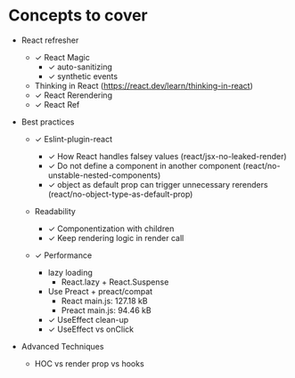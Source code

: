 # Concepts to cover

- React refresher

  - ✓ React Magic
    - ✓ auto-sanitizing
    - ✓ synthetic events
  - Thinking in React (https://react.dev/learn/thinking-in-react)
  - ✓ React Rerendering
  - ✓ React Ref

- Best practices

  - ✓ Eslint-plugin-react

    - ✓ How React handles falsey values (react/jsx-no-leaked-render)
    - ✓ Do not define a component in another component (react/no-unstable-nested-components)
    - ✓ object as default prop can trigger unnecessary rerenders (react/no-object-type-as-default-prop)

  - Readability

    - ✓ Componentization with children
    - ✓ Keep rendering logic in render call

  - ✓ Performance
    - lazy loading
      - React.lazy + React.Suspense
    - Use Preact + preact/compat
      - React main.js: 127.18 kB
      - Preact main.js: 94.46 kB
    - ✓ UseEffect clean-up
    - ✓ UseEffect vs onClick

- Advanced Techniques
  - HOC vs render prop vs hooks
